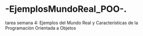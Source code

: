 # -EjemplosMundoReal_POO-.
tarea semana 4: Ejemplos del Mundo Real y Características de la Programación Orientada a Objetos
